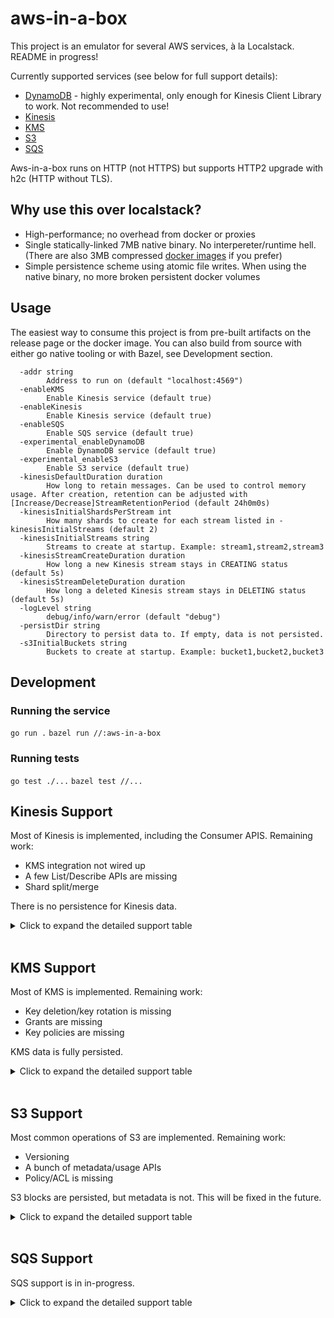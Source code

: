 # aws-in-a-box

This project is an emulator for several AWS services, à la Localstack. README in progress!

Currently supported services (see below for full support details):
- [DynamoDB](https://docs.aws.amazon.com/amazondynamodb/latest/APIReference/Welcome.html) - highly experimental, only enough for Kinesis Client Library to work. Not recommended to use!
- [Kinesis](https://docs.aws.amazon.com/kinesis/latest/APIReference/Welcome.html)
- [KMS](https://docs.aws.amazon.com/kms/latest/APIReference/Welcome.html)
- [S3](https://docs.aws.amazon.com/AmazonS3/latest/API/Welcome.html)
- [SQS](https://docs.aws.amazon.com/AWSSimpleQueueService/latest/APIReference/Welcome.html)

Aws-in-a-box runs on HTTP (not HTTPS) but supports HTTP2 upgrade with h2c (HTTP without TLS).

## Why use this over localstack?
- High-performance; no overhead from docker or proxies
- Single statically-linked 7MB native binary. No interpereter/runtime hell. (There are also 3MB compressed [docker images](https://hub.docker.com/r/dzbarsky/aws-in-a-box/tags) if you prefer)
- Simple persistence scheme using atomic file writes. When using the native binary, no more broken persistent docker volumes

## Usage
The easiest way to consume this project is from pre-built artifacts on the release page or the docker image.
You can also build from source with either go native tooling or with Bazel, see Development section.

```
  -addr string
    	Address to run on (default "localhost:4569")
  -enableKMS
    	Enable Kinesis service (default true)
  -enableKinesis
    	Enable Kinesis service (default true)
  -enableSQS
    	Enable SQS service (default true)
  -experimental_enableDynamoDB
    	Enable DynamoDB service (default true)
  -experimental_enableS3
    	Enable S3 service (default true)
  -kinesisDefaultDuration duration
    	How long to retain messages. Can be used to control memory usage. After creation, retention can be adjusted with [Increase/Decrease]StreamRetentionPeriod (default 24h0m0s)
  -kinesisInitialShardsPerStream int
    	How many shards to create for each stream listed in -kinesisInitialStreams (default 2)
  -kinesisInitialStreams string
    	Streams to create at startup. Example: stream1,stream2,stream3
  -kinesisStreamCreateDuration duration
    	How long a new Kinesis stream stays in CREATING status (default 5s)
  -kinesisStreamDeleteDuration duration
    	How long a deleted Kinesis stream stays in DELETING status (default 5s)
  -logLevel string
    	debug/info/warn/error (default "debug")
  -persistDir string
    	Directory to persist data to. If empty, data is not persisted.
  -s3InitialBuckets string
    	Buckets to create at startup. Example: bucket1,bucket2,bucket3
```

## Development
### Running the service
`go run .`
`bazel run //:aws-in-a-box`

### Running tests
`go test ./...`
`bazel test //...`
<br>

## Kinesis Support
Most of Kinesis is implemented, including the Consumer APIS. Remaining work:
- KMS integration not wired up
- A few List/Describe APIs are missing
- Shard split/merge

There is no persistence for Kinesis data.
<details>
<summary>Click to expand the detailed support table</summary>
  
| API                           | Support Status | Caveats/Notes                             |
|-------------------------------|----------------|-------------------------------------------|
| AddTagsToStream               | ✅ Supported    |                                           |
| CreateStream                  | ✅ Supported    |                                           |
| DecreaseStreamRetentionPeriod | ✅ Supported    |                                           |
| DeleteStream                  | ✅ Supported    |                                           |
| DeregisterStreamConsumer      | ✅ Supported    |                                           |
| DescribeLimits                | ❌ Unsupported  |                                           |
| DescribeStream                | ❌ Unsupported  | This API is discouraged by AWS            |
| DescribeStreamConsumer        | ✅ Supported    |                                           |
| DescribeStreamSummary         | ✅ Supported    |                                           |
| DisableEnhancedMonitoring     | ❌ Unsupported  | Cloudwatch not implemented                |
| EnableEnhancedMonitoring      | ❌ Unsupported  | Cloudwatch not implemented                |
| GetRecords                    | ✅ Supported    |                                           |
| GetShardIterator              | ✅ Supported    |                                           |
| IncreaseStreamRetentionPeriod | ✅ Supported    |                                           |
| ListShards                    | ✅ Supported    |                                           |
| ListStreamConsumers           | ❌ Unsupported  |                                           |
| ListStreams                   | ✅ Supported    |                                           |
| ListTagsForStream             | ✅ Supported    |                                           |
| MergeShards                   | ❌ Unsupported  | No support for merging/splitting yet.     |
| PutRecord                     | ✅ Supported    |                                           |
| PutRecords                    | ❌ Unsupported  | Use PutRecord for single records instead. |
| RegisterStreamConsumer        | ✅ Supported    |                                           |
| RemoveTagsFromStream          | ✅ Supported    |                                           |
| SplitShard                    | ❌ Unsupported  | No support for merging/splitting yet.     |
| StartStreamEncryption         | ❌ Unsupported  |                                           |
| StopStreamEncryption          | ❌ Unsupported  |                                           |
| SubscribeToStream             | ✅ Supported    |                                           |
| UpdateShardCount              | ❌ Unsupported  | No support for merging/splitting yet.     |
| UpdateStreamMode              | ❌ Unsupported  |                                           |
</details>

<br>

## KMS Support
Most of KMS is implemented. Remaining work:
- Key deletion/key rotation is missing
- Grants are missing
- Key policies are missing

KMS data is fully persisted.
<details>
<summary>Click to expand the detailed support table</summary>
  
| API                                 | Support Status | Caveats/Notes                         |
|-------------------------------------|----------------|---------------------------------------|
| CancelKeyDeletion                   | ❌ Unsupported  |                                       |
| ConnectCustomKeyStore               | ❌ Unsupported  |                                       |
| CreateAlias                         | ✅ Supported    |                                       |
| CreateCustomKeyStore                | ❌ Unsupported  |                                       |
| CreateGrant                         | ❌ Unsupported  |                                       |
| CreateKey                           | ✅ Supported    | ECC_SECG_P256K1 and SM2 not supported |
| Decrypt                             | ✅ Supported    |                                       |
| DeleteAlias                         | ✅ Supported    |                                       |
| DeleteCustomKeyStore                | ❌ Unsupported  |                                       |
| DeleteImportedKeyMaterial           | ❌ Unsupported  |                                       |
| DescribeCustomKeyStores             | ❌ Unsupported  |                                       |
| DescribeKey                         | ✅ Supported    | Lots of metadata properties missing   |
| DisableKey                          | ✅ Supported    |                                       |
| DisableKeyRotation                  | ❌ Unsupported  |                                       |
| DisconnectCustomKeyStore            | ❌ Unsupported  |                                       |
| EnableKey                           | ✅ Supported    |                                       |
| EnableKeyRotation                   | ❌ Unsupported  |                                       |
| Encrypt                             | ✅ Supported    |                                       |
| GenerateDataKey                     | ✅ Supported    |                                       |
| GenerateDataKeyPair                 | ✅ Supported    | ECC_SECG_P256K1 not supported         |
| GenerateDataKeyPairWithoutPlaintext | ✅ Supported    | ECC_SECG_P256K1 not supported         |
| GenerateDataKeyWithoutPlaintext     | ✅ Supported    |                                       |
| GenerateMac                         | ✅ Supported    |                                       |
| GenerateRandom                      | ✅ Supported    |                                       |
| GetKeyPolicy                        | ❌ Unsupported  |                                       |
| GetKeyRotationStatus                | ❌ Unsupported  |                                       |
| GetParametersForImport              | ❌ Unsupported  |                                       |
| GetPublicKey                        | ❌ Unsupported  |                                       |
| ImportKeyMaterial                   | ❌ Unsupported  |                                       |
| ListAliases                         | ✅ Supported    |                                       |
| ListGrants                          | ❌ Unsupported  |                                       |
| ListKeyPolicies                     | ❌ Unsupported  |                                       |
| ListKeys                            | ✅ Supported    |                                       |
| ListResourceTags                    | ✅ Supported    |                                       |
| ListRetirableGrants                 | ❌ Unsupported  |                                       |
| PutKeyPolicy                        | ❌ Unsupported  |                                       |
| ReEncrypt                           | ✅ Supported    |                                       |
| ReplicateKey                        | ❌ Unsupported  |                                       |
| RetireGrant                         | ❌ Unsupported  |                                       |
| RevokeGrant                         | ❌ Unsupported  |                                       |
| ScheduleKeyDeletion                 | ❌ Unsupported  |                                       |
| Sign                                | ✅ Supported    |                                       |
| TagResource                         | ✅ Supported    |                                       |
| UntagResource                       | ✅ Supported    |                                       |
| UpdateAlias                         | ✅ Supported    |                                       |
| UpdateCustomKeyStore                | ❌ Unsupported  |                                       |
| UntagResource                       | ✅ Supported    |                                       |
| UpdateKeyDescription                | ✅ Supported    |                                       |
| UpdatePrimaryRegion                 | ❌ Unsupported  |                                       |
| Verify                              | ✅ Supported    |                                       |
| VerifyMac                           | ✅ Supported    |                                       |
</details>

<br>

## S3 Support
Most common operations of S3 are implemented. Remaining work:
- Versioning
- A bunch of metadata/usage APIs
- Policy/ACL is missing

S3 blocks are persisted, but metadata is not. This will be fixed in the future.
<details>
<summary>Click to expand the detailed support table</summary>
  
| API                                         | Support Status | Caveats/Notes                      |
|---------------------------------------------|----------------|------------------------------------|
| AbortMultipartUpload                        | ✅ Supported    |                                    |
| CompleteMultipartUpload                     | ✅ Supported    |                                    |
| CopyObject                                  | ✅ Supported    |                                    |
| CreateBucket                                | ✅ Supported    |                                    |
| CreateMultipartUpload                       | ✅ Supported    |                                    |
| DeleteBucket                                | ✅ Supported    |                                    |
| DeleteBucketAnalyticsConfiguration          | ❌ Unsupported  |                                    |
| DeleteBucketCors                            | ❌ Unsupported  |                                    |
| DeleteBucketEncryption                      | ❌ Unsupported  |                                    |
| DeleteBucketIntelligentTieringConfiguration | ❌ Unsupported  |                                    |
| DeleteBucketInventoryConfiguration          | ❌ Unsupported  |                                    |
| DeleteBucketLifecycle                       | ❌ Unsupported  |                                    |
| DeleteBucketMetricsConfiguration            | ❌ Unsupported  |                                    |
| DeleteBucketOwnershipControls               | ❌ Unsupported  |                                    |
| DeleteBucketPolicy                          | ❌ Unsupported  |                                    |
| DeleteBucketReplication                     | ❌ Unsupported  |                                    |
| DeleteBucketTagging                         | ✅ Supported    |                                    |
| DeleteBucketWebsite                         | ❌ Unsupported  |                                    |
| DeleteObject                                | ✅ Supported    |                                    |
| DeleteObjects                               | ✅ Supported    |                                    |
| DeleteObjectTagging                         | ✅ Supported    |                                    |
| DeletePublicAccessBlock                     | ❌ Unsupported  |                                    |
| GetBucketAccelerateConfiguration            | ❌ Unsupported  |                                    |
| GetBucketAcl                                | ❌ Unsupported  |                                    |
| GetBucketAnalyticsConfiguration             | ❌ Unsupported  |                                    |
| GetBucketCors                               | ❌ Unsupported  |                                    |
| GetBucketEncryption                         | ❌ Unsupported  |                                    |
| GetBucketIntelligentTieringConfiguration    | ❌ Unsupported  |                                    |
| GetBucketInventoryConfiguration             | ❌ Unsupported  |                                    |
| GetBucketLifecycle                          | ❌ Unsupported  | Discouraged by AWS                 |
| GetBucketLifecycleConfiguration             | ❌ Unsupported  |                                    |
| GetBucketLocation                           | ❌ Unsupported  |                                    |
| GetBucketLogging                            | ❌ Unsupported  |                                    |
| GetBucketMetricsConfiguration               | ❌ Unsupported  |                                    |
| GetBucketNotification                       | ❌ Unsupported  | Discouraged by AWS. no longer used |
| GetBucketNotificationConfiguration          | ❌ Unsupported  |                                    |
| GetBucketOwnershipControls                  | ❌ Unsupported  |                                    |
| GetBucketPolicy                             | ❌ Unsupported  |                                    |
| GetBucketPolicyStatus                       | ❌ Unsupported  |                                    |
| GetBucketReplication                        | ❌ Unsupported  |                                    |
| GetBucketRequestPayment                     | ❌ Unsupported  |                                    |
| GetBucketTagging                            | ✅ Supported    |                                    |
| GetBucketVersioning                         | ❌ Unsupported  |                                    |
| GetBucketWebsite                            | ❌ Unsupported  |                                    |
| GetObject                                   | ✅ Supported    |                                    |
| GetObjectAcl                                | ❌ Unsupported  |                                    |
| GetObjectAttributes                         | ❌ Unsupported  |                                    |
| GetObjectLegalHold                          | ❌ Unsupported  |                                    |
| GetObjectLockConfiguration                  | ❌ Unsupported  |                                    |
| GetObjectRetention                          | ❌ Unsupported  |                                    |
| GetObjectTagging                            | ✅ Supported    |                                    |
| GetObjectTorrent                            | ❌ Unsupported  |                                    |
| GetPublicAccessBlock                        | ❌ Unsupported  |                                    |
| HeadBucket                                  | ✅ Supported    |                                    |
| HeadObject                                  | ✅ Supported    |                                    |
| ListBucketAnalyticsConfigurations           | ❌ Unsupported  |                                    |
| ListBucketIntelligentTieringConfigurations  | ❌ Unsupported  |                                    |
| ListBucketInventoryConfigurations           | ❌ Unsupported  |                                    |
| ListBucketMetricsConfigurations             | ❌ Unsupported  |                                    |
| ListBuckets                                 | ❌ Unsupported  | implement me!                      |
| ListMultipartUploads                        | ❌ Unsupported  | implement me!                      |
| ListObjects                                 | ❌ Unsupported  | implement me!                      |
| ListObjectsV2                               | ❌ Unsupported  | implement me!                      |
| ListObjectVersions                          | ❌ Unsupported  |                                    |
| ListParts                                   | ✅ Supported    |                                    |
| PutBucketAccelerateConfiguration            | ❌ Unsupported  |                                    |
| PutBucketAcl                                | ❌ Unsupported  |                                    |
| PutBucketAnalyticsConfiguration             | ❌ Unsupported  |                                    |
| PutBucketCors                               | ❌ Unsupported  |                                    |
| PutBucketEncryption                         | ❌ Unsupported  |                                    |
| PutBucketIntelligentTieringConfiguration    | ❌ Unsupported  |                                    |
| PutBucketInventoryConfiguration             | ❌ Unsupported  |                                    |
| PutBucketLifecycle                          | ❌ Unsupported  | Deprecated                         |
| PutBucketLifecycleConfiguration             | ❌ Unsupported  |                                    |
| PutBucketLogging                            | ❌ Unsupported  |                                    |
| PutBucketMetricsConfiguration               | ❌ Unsupported  |                                    |
| PutBucketNotification                       | ❌ Unsupported  | No longer used                     |
| PutBucketNotificationConfiguration          | ❌ Unsupported  |                                    |
| PutBucketOwnershipControls                  | ❌ Unsupported  |                                    |
| PutBucketPolicy                             | ❌ Unsupported  |                                    |
| PutBucketReplication                        | ❌ Unsupported  |                                    |
| PutBucketRequestPayment                     | ❌ Unsupported  |                                    |
| PutBucketTagging                            | ✅ Supported    |                                    |
| PutBucketVersioning                         | ❌ Unsupported  |                                    |
| PutBucketWebsite                            | ❌ Unsupported  |                                    |
| PutObject                                   | ✅ Supported    |                                    |
| PutObjectAcl                                | ❌ Unsupported  |                                    |
| PutObjectLegalHold                          | ❌ Unsupported  |                                    |
| PutObjectLockConfiguration                  | ❌ Unsupported  |                                    |
| PutObjectRetention                          | ❌ Unsupported  |                                    |
| PutObjectTagging                            | ✅ Supported    |                                    |
| PutPublicAccessBlock                        | ❌ Unsupported  |                                    |
| RestoreObject                               | ❌ Unsupported  |                                    |
| SelectObjectContent                         | ❌ Unsupported  |                                    |
| UploadPart                                  | ✅ Supported    |                                    |
| UploadPartCopy                              | ❌ Unsupported  |                                    |
| WriteGetObjectResponse                      | ❌ Unsupported  |                                    |
</details>

<br>

## SQS Support
SQS support is in in-progress.
<details>
<summary>Click to expand the detailed support table</summary>

| API                          | Support Status | Caveats/Notes      |
|------------------------------|----------------|--------------------|
| AddPermission                | ❌ Unsupported  |                    |
| CancelMessageMoveTask        | ❌ Unsupported  |                    |
| ChangeMessageVisibility      | ❌ Unsupported  |                    |
| ChangeMessageVisibilityBatch | ❌ Unsupported  |                    |
| CreateQueue                  | ✅ Supported    |                    |
| DeleteMessage                | ✅ Supported    |                    |
| DeleteMessageBatch           | ✅ Supported    |                    |
| DeleteQueue                  | ✅ Supported    |                    |
| GetQueueAttributes           | ✅ Supported    |                    |
| GetQueueUrl                  | ✅ Supported    |                    |
| ListDeadLetterSourceQueues   | ❌ Unsupported  |                    |
| ListMessageMoveTasks         | ❌ Unsupported  |                    |
| ListQueues                   | ✅ Supported    |                    |
| ListQueueTags                | ✅ Supported    |                    |
| PurgeQueue                   | ❌ Unsupported  |                    |
| ReceiveMessage               | ✅ Supported    | wait not supported |
| RemovePermission             | ❌ Unsupported  |                    |
| SendMessage                  | ✅ Supported    |                    |
| SendMessageBatch             | ❌ Unsupported  |                    |
| SetQueueAttributes           | ❌ Unsupported  |                    |
| StartMessageMoveTask         | ❌ Unsupported  |                    |
| TagQueue                     | ✅ Supported    |                    |
| UntagQueue                   | ✅ Supported    |                    |
</details>
